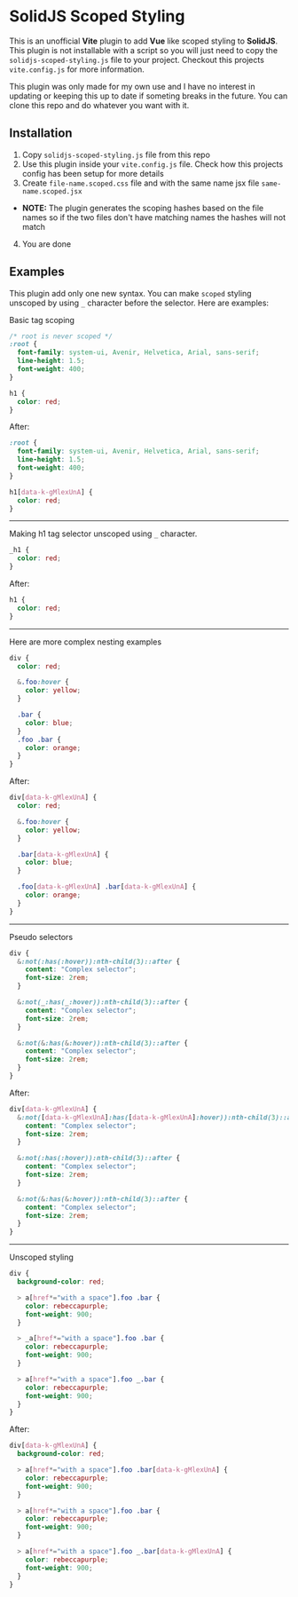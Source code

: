 
# SolidJS Scoped Styling

This is an unofficial **Vite** plugin to add **Vue** like scoped styling to **SolidJS**. This plugin is not installable with a script so you will just need to copy the `solidjs-scoped-styling.js` file to your project. Checkout this projects `vite.config.js` for more information.

This plugin was only made for my own use and I have no interest in updating or keeping this up to date if someting breaks in the future. You can clone this repo and do whatever you want with it.

## Installation

1. Copy `solidjs-scoped-styling.js` file from this repo
2. Use this plugin inside your `vite.config.js` file. Check how this projects config has been setup for more details
3. Create `file-name.scoped.css` file and with the same name jsx file `same-name.scoped.jsx`
  - **NOTE:** The plugin generates the scoping hashes based on the file names so if the two files don't have matching names the hashes will not match
4. You are done

## Examples

This plugin add only one new syntax. You can make `scoped` styling unscoped by using `_` character before the selector. Here are examples:

Basic tag scoping

```css
/* root is never scoped */
:root {
  font-family: system-ui, Avenir, Helvetica, Arial, sans-serif;
  line-height: 1.5;
  font-weight: 400;
}

h1 {
  color: red;
}
```

After:

```css
:root {
  font-family: system-ui, Avenir, Helvetica, Arial, sans-serif;
  line-height: 1.5;
  font-weight: 400;
}

h1[data-k-gMlexUnA] {
  color: red;
}
```

---

Making h1 tag selector unscoped using `_` character.

```css
_h1 {
  color: red;
}
```

After:

```css
h1 {
  color: red;
}
```

---

Here are more complex nesting examples

```css
div {
  color: red;

  &.foo:hover {
    color: yellow;
  }

  .bar {
    color: blue;
  }
  .foo .bar {
    color: orange;
  }
}
```

After:

```css
div[data-k-gMlexUnA] {
  color: red;

  &.foo:hover {
    color: yellow;
  }

  .bar[data-k-gMlexUnA] {
    color: blue;
  }

  .foo[data-k-gMlexUnA] .bar[data-k-gMlexUnA] {
    color: orange;
  }
}
```

---

Pseudo selectors

```css
div {
  &:not(:has(:hover)):nth-child(3)::after {
    content: "Complex selector";
    font-size: 2rem;
  }

  &:not(_:has(_:hover)):nth-child(3)::after {
    content: "Complex selector";
    font-size: 2rem;
  }

  &:not(&:has(&:hover)):nth-child(3)::after {
    content: "Complex selector";
    font-size: 2rem;
  }
}
```

After:

```css
div[data-k-gMlexUnA] {
  &:not([data-k-gMlexUnA]:has([data-k-gMlexUnA]:hover)):nth-child(3)::after {
    content: "Complex selector";
    font-size: 2rem;
  }

  &:not(:has(:hover)):nth-child(3)::after {
    content: "Complex selector";
    font-size: 2rem;
  }

  &:not(&:has(&:hover)):nth-child(3)::after {
    content: "Complex selector";
    font-size: 2rem;
  }
}
```

---

Unscoped styling

```css
div {
  background-color: red;

  > a[href*="with a space"].foo .bar {
    color: rebeccapurple;
    font-weight: 900;
  }

  > _a[href*="with a space"].foo .bar {
    color: rebeccapurple;
    font-weight: 900;
  }

  > a[href*="with a space"].foo _.bar {
    color: rebeccapurple;
    font-weight: 900;
  }
}
```

After:

```css
div[data-k-gMlexUnA] {
  background-color: red;

  > a[href*="with a space"].foo .bar[data-k-gMlexUnA] {
    color: rebeccapurple;
    font-weight: 900;
  }

  > a[href*="with a space"].foo .bar {
    color: rebeccapurple;
    font-weight: 900;
  }

  > a[href*="with a space"].foo _.bar[data-k-gMlexUnA] {
    color: rebeccapurple;
    font-weight: 900;
  }
}
```
